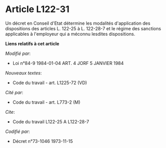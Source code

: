 # Article L122-31

Un décret en Conseil d'Etat détermine les modalités d'application des dispositions des articles L. 122-25 à L. 122-28-7 et le
régime des sanctions applicables à l'employeur qui a méconnu lesdites dispositions.

**Liens relatifs à cet article**

_Modifié par_:

  - Loi n°84-9 1984-01-04 ART. 4 JORF 5 JANVIER 1984

_Nouveaux textes_:

  - Code du travail - art. L1225-72 (VD)

_Cité par_:

  - Code du travail - art. L773-2 (M)

_Cite_:

  - Code du travail L122-25 A L122-28-7

_Codifié par_:

  - Décret n°73-1046 1973-11-15
